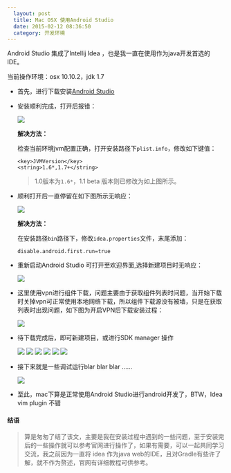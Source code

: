 ```yaml
---
  layout: post
  title: Mac OSX 使用Android Studio
  date: 2015-02-12 08:36:50
  category: 开发环境
---
```


Android Studio 集成了Intellij Idea ，也是我一直在使用作为java开发首选的IDE。

当前操作环境：osx 10.10.2，jdk 1.7

- 首先，进行下载安装[Android Studio]( http://www.android-studio.org)

- 安装顺利完成，打开后报错：

  <img src="{{basepath}}/img/2015-02-12/start-img.png">
  
  **解决方法：**
  
  检查当前环境jvm配置正确，打开安装路径下`plist.info`，修改如下键值：
  
      <key>JVMVersion</key>
      <string>1.6*,1.7+</string>
    
  > 1.0版本为`1.6*`，1.1 beta 版本则已修改为如上图所示。
    
- 顺利打开后一直停留在如下图所示无响应：
  
  <img src=" {{basepath}}/img/2015-02-12/login-img.jpg">

  **解决方法：**
  
  在安装路径`bin`路径下，修改`idea.properties`文件，末尾添加：
  
      disable.android.first.run=true
      
- 重新启动Android Studio 可打开至欢迎界面,选择新建项目时无响应：
  
  <img src="{{basepath}}/img/2015-02-12/welcome-img.png">
  
- 这里使用vpn进行组件下载，问题主要由于获取组件列表时问题，当开始下载时关掉vpn可正常使用本地网络下载，所以组件下载源没有被墙，只是在获取列表时出现问题，如下图为开启VPN后下载安装过程：

  <img src="{{basepath}}/img/2015-02-12/downloading-img.jpg">
  
- 待下载完成后，即可新建项目，或进行SDK manager 操作

  <img src="{{basepath}}/img/2015-02-12/newProject.png">
  
  <img src="{{basepath}}/img/2015-02-12/targetAndroidDevices.png">
  
  <img src="{{basepath}}/img/2015-02-12/addActivity.png">
  
  <img src="{{basepath}}/img/2015-02-12/customizeActivity.png">
  
  <img src="{{basepath}}/img/2015-02-12/buildingProject.png">
  
  <img src="{{basepath}}/img/2015-02-12/editor.png">
  
- 接下来就是一些调试运行blar blar blar ……
  
  <img src="{{basepath}}/img/2015-02-12/debug.png">

- 至此，mac下算是正常使用Android Studio进行android开发了，BTW，Idea vim plugin 不错

#### 结语

> 算是匆匆了结了该文，主要是我在安装过程中遇到的一些问题，至于安装完后的一些操作就可以参考官网进行操作了，如果有需要，可以一起共同学习交流，我之前因为一直将 idea 作为java web的IDE，且对Gradle有些许了解，就不作为赘述，官网有详细教程可供参考。